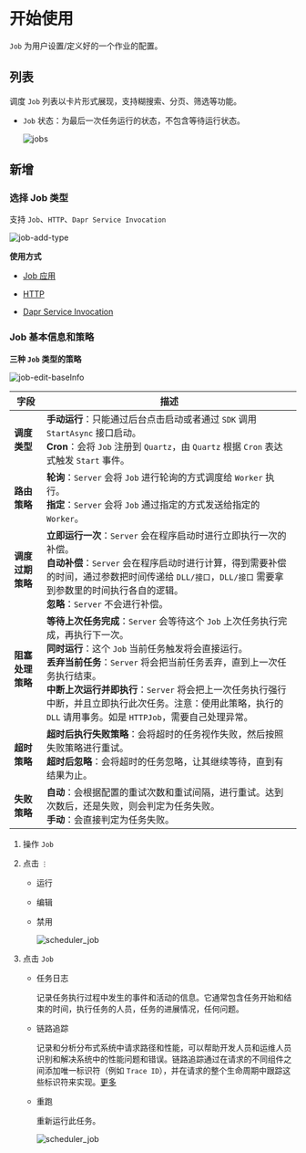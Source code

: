 # 开始使用

`Job` 为用户设置/定义好的一个作业的配置。

## 列表

调度 `Job` 列表以卡片形式展现，支持糊搜索、分页、筛选等功能。

* `Job` 状态：为最后一次任务运行的状态，不包含等待运行状态。

  ![jobs](http://cdn.masastack.com/stack/doc/scheduler/jobs.png)


## 新增

### 选择 Job 类型

支持 `Job`、`HTTP`、`Dapr Service Invocation`

![job-add-type](http://cdn.masastack.com/stack/doc/scheduler/job-add-type.png)

**使用方式**

   - [Job 应用](stack/scheduler/use-guide/scheduler-job-app)

   - [HTTP](stack/scheduler/use-guide/scheduler-http)

   - [Dapr Service Invocation](stack/scheduler/use-guide/scheduler-dapr)


### Job 基本信息和策略

**三种 `Job` 类型的策略**

![job-edit-baseInfo](http://cdn.masastack.com/stack/doc/scheduler/job-edit-baseInfo.png)

| 字段 | 描述 |
| --- | --- |
| **调度类型** | **手动运行**：只能通过后台点击启动或者通过 `SDK` 调用 `StartAsync` 接口启动。<br/>**Cron**：会将 `Job` 注册到 `Quartz`，由 `Quartz` 根据 `Cron` 表达式触发 `Start` 事件。 |
| **路由策略** | **轮询**：`Server` 会将 `Job` 进行轮询的方式调度给 `Worker` 执行。<br/>**指定**：`Server` 会将 `Job` 通过指定的方式发送给指定的 `Worker`。 |
| **调度过期策略** | **立即运行一次**：`Server` 会在程序启动时进行立即执行一次的补偿。<br/>**自动补偿**：`Server` 会在程序启动时进行计算，得到需要补偿的时间，通过参数把时间传递给 `DLL/接口`，`DLL/接口` 需要拿到参数里的时间执行各自的逻辑。<br/>**忽略**：`Server` 不会进行补偿。 |
| **阻塞处理策略** | **等待上次任务完成**：`Server` 会等待这个 `Job` 上次任务执行完成，再执行下一次。<br/>**同时运行**：这个 `Job` 当前任务触发将会直接运行。<br/>**丢弃当前任务**：`Server` 将会把当前任务丢弃，直到上一次任务执行结束。<br/>**中断上次运行并即执行**：`Server` 将会把上一次任务执行强行中断，并且立即执行此次任务。注意：使用此策略，执行的 `DLL` 请用事务。如是 `HTTPJob`，需要自己处理异常。 |
| **超时策略** | **超时后执行失败策略**：会将超时的任务视作失败，然后按照失败策略进行重试。<br/>**超时后忽略**：会将超时的任务忽略，让其继续等待，直到有结果为止。 |
| **失败策略** | **自动**：会根据配置的重试次数和重试间隔，进行重试。达到次数后，还是失败，则会判定为任务失败。<br/>**手动**：会直接判定为任务失败。 |

1. 操作 `Job`

2. 点击 `⋮`

   * 运行
   
   * 编辑
   
   * 禁用

     ![scheduler_job](https://cdn.masastack.com/stack/doc/scheduler/rc1/scheduler_job.png)

3. 点击 `Job`

   * 任务日志

	 记录任务执行过程中发生的事件和活动的信息。它通常包含任务开始和结束的时间，执行任务的人员，任务的进展情况，任何问题。
   
   * 链路追踪
	
	 记录和分析分布式系统中请求路径和性能，可以帮助开发人员和运维人员识别和解决系统中的性能问题和错误。链路追踪通过在请求的不同组件之间添加唯一标识符（例如 `Trace ID`），并在请求的整个生命周期中跟踪这些标识符来实现。[更多](stack/tsc/introduce)

   * 重跑
	   
     重新运行此任务。

     ![scheduler_job](https://cdn.masastack.com/stack/doc/scheduler/rc1/scheduler_task.png)
